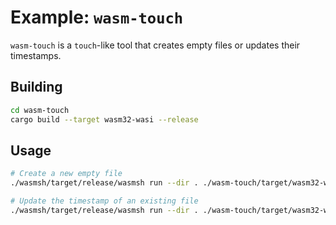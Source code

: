 # Example: `wasm-touch`

`wasm-touch` is a `touch`-like tool that creates empty files or updates their timestamps.

## Building

```sh
cd wasm-touch
cargo build --target wasm32-wasi --release
```

## Usage

```sh
# Create a new empty file
./wasmsh/target/release/wasmsh run --dir . ./wasm-touch/target/wasm32-wasi/release/wasm-touch.wasm new_file.txt

# Update the timestamp of an existing file
./wasmsh/target/release/wasmsh run --dir . ./wasm-touch/target/wasm32-wasi/release/wasm-touch.wasm existing_file.txt
```
